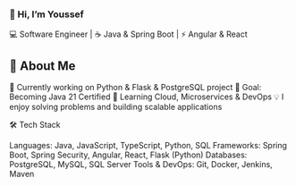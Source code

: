 ### 👋 Hi, I’m Youssef

💻 Software Engineer | ☕ Java & Spring Boot | ⚡ Angular & React

## 🚀 About Me
🔭 Currently working on Python & Flask & PostgreSQL project
🎯 Goal: Becoming Java 21 Certified
🌱 Learning Cloud, Microservices & DevOps
💡 I enjoy solving problems and building scalable applications

🛠️ Tech Stack

Languages: Java, JavaScript, TypeScript, Python, SQL
Frameworks: Spring Boot, Spring Security, Angular, React, Flask (Python)
Databases: PostgreSQL, MySQL, SQL Server
Tools & DevOps: Git, Docker, Jenkins, Maven

